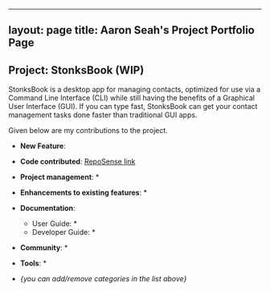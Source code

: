 ---
 layout: page
 title: Aaron Seah's Project Portfolio Page
 ---

 ## Project: StonksBook (WIP)

 StonksBook is a desktop app for managing contacts, optimized for use via a Command Line Interface (CLI) while still having the benefits of a Graphical User Interface (GUI). If you can type fast, StonksBook can get your contact management tasks done faster than traditional GUI apps. 

 Given below are my contributions to the project.

 * **New Feature**: 

 * **Code contributed**: [RepoSense link]()

 * **Project management**:
   * 

 * **Enhancements to existing features**:
   * 

 * **Documentation**:
   * User Guide:
     * 
   * Developer Guide:
     * 

 * **Community**:
   * 

 * **Tools**:
   * 

 * _{you can add/remove categories in the list above}_
